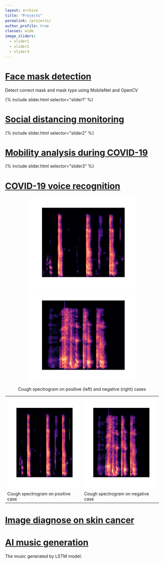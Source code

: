 ```yaml
---
layout: archive
title: "Projects"
permalink: /projects/
author_profile: true
classes: wide
image_sliders:
  - slider1
  - slider2
  - slider3
---
```



# [Face mask detection](projects/face-mask.md)
Detect correct mask and mask type using MobileNet and OpenCV

{% include slider.html selector="slider1" %}

# [Social distancing monitoring](projects/social-distancing.md)

{% include slider.html selector="slider2" %}

# [Mobility analysis during COVID-19](projects/mobility.md)

{% include slider.html selector="slider3" %}

# [COVID-19 voice recognition](projects/voice-rec.md)
<p float="left" align = "center">
  <img src = "/images/research/voice-rec/Fig5-pos-cough-spec.png" width="350" height="300"/>
  <img src = "/images/research/voice-rec/Fig6-neg-cough-spec.png" width="350" height="300"/>
</p>
<p align = "center">
Cough spectrogram on positive (left) and negative (right) cases
</p>

<table>
  <tr>
    <td><img src="/images/research/voice-rec/Fig5-pos-cough-spec.png" width=400 height=300></td>
    <td><img src="/images/research/voice-rec/Fig6-neg-cough-spec.png" width=400 height=300></td>
  </tr>
  <tr>
    <td>Cough spectrogram on positive case</td>
    <td>Cough spectrogram on negative case</td>
  </tr>
 </table>

# [Image diagnose on skin cancer](projects/skin-cancer.md)

# [AI music generation](projects/music.md)
The music generated by LSTM model:
